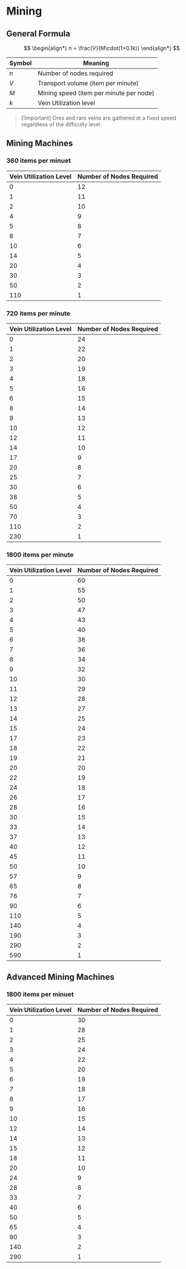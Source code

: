 # Mining

## General Formula

$$
\begin{align*}
n = \frac{V}{M\cdot(1+0.1k)}
\end{align*}
$$

| Symbol | Meaning                                 |
| ------ | --------------------------------------- |
| $n$    | Number of nodes required                |
| $V$    | Transport volume (item per minute)      |
| $M$    | Mining speed (item per minute per node) |
| $k$    | Vein Utilization level                  |

> [!important] Ores and rare veins are gathered at a fixed speed regardless of the difficulty level.

## Mining Machines

### 360 items per minuet

| Vein Utilization Level | Number of Nodes Required |
| ---------------------- | ------------------------ |
| 0                      | 12                       |
| 1                      | 11                       |
| 2                      | 10                       |
| 4                      | 9                        |
| 5                      | 8                        |
| 8                      | 7                        |
| 10                     | 6                        |
| 14                     | 5                        |
| 20                     | 4                        |
| 30                     | 3                        |
| 50                     | 2                        |
| 110                    | 1                        |

### 720 items per minute

| Vein Utilization Level | Number of Nodes Required |
| ---------------------- | ------------------------ |
| 0                      | 24                       |
| 1                      | 22                       |
| 2                      | 20                       |
| 3                      | 19                       |
| 4                      | 18                       |
| 5                      | 16                       |
| 6                      | 15                       |
| 8                      | 14                       |
| 9                      | 13                       |
| 10                     | 12                       |
| 12                     | 11                       |
| 14                     | 10                       |
| 17                     | 9                        |
| 20                     | 8                        |
| 25                     | 7                        |
| 30                     | 6                        |
| 38                     | 5                        |
| 50                     | 4                        |
| 70                     | 3                        |
| 110                    | 2                        |
| 230                    | 1                        |

### 1800 items per minute

| Vein Utilization Level | Number of Nodes Required |
| ---------------------- | ------------------------ |
| 0                      | 60                       |
| 1                      | 55                       |
| 2                      | 50                       |
| 3                      | 47                       |
| 4                      | 43                       |
| 5                      | 40                       |
| 6                      | 38                       |
| 7                      | 36                       |
| 8                      | 34                       |
| 9                      | 32                       |
| 10                     | 30                       |
| 11                     | 29                       |
| 12                     | 28                       |
| 13                     | 27                       |
| 14                     | 25                       |
| 15                     | 24                       |
| 17                     | 23                       |
| 18                     | 22                       |
| 19                     | 21                       |
| 20                     | 20                       |
| 22                     | 19                       |
| 24                     | 18                       |
| 26                     | 17                       |
| 28                     | 16                       |
| 30                     | 15                       |
| 33                     | 14                       |
| 37                     | 13                       |
| 40                     | 12                       |
| 45                     | 11                       |
| 50                     | 10                       |
| 57                     | 9                        |
| 65                     | 8                        |
| 76                     | 7                        |
| 90                     | 6                        |
| 110                    | 5                        |
| 140                    | 4                        |
| 190                    | 3                        |
| 290                    | 2                        |
| 590                    | 1                        |

## Advanced Mining Machines

### 1800 items per minuet

| Vein Utilization Level | Number of Nodes Required |
| ---------------------- | ------------------------ |
| 0                      | 30                       |
| 1                      | 28                       |
| 2                      | 25                       |
| 3                      | 24                       |
| 4                      | 22                       |
| 5                      | 20                       |
| 6                      | 19                       |
| 7                      | 18                       |
| 8                      | 17                       |
| 9                      | 16                       |
| 10                     | 15                       |
| 12                     | 14                       |
| 14                     | 13                       |
| 15                     | 12                       |
| 18                     | 11                       |
| 20                     | 10                       |
| 24                     | 9                        |
| 28                     | 8                        |
| 33                     | 7                        |
| 40                     | 6                        |
| 50                     | 5                        |
| 65                     | 4                        |
| 90                     | 3                        |
| 140                    | 2                        |
| 290                    | 1                        |
